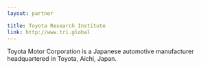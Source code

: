 ```yaml
---
layout: partner

title: Toyota Research Institute
link: http://www.tri.global
---
```


Toyota Motor Corporation is a Japanese automotive manufacturer headquartered in Toyota, Aichi, Japan.
